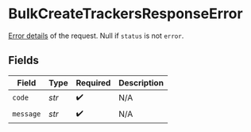 # BulkCreateTrackersResponseError

[Error details](https://docs.ship24.com/errors#error-response-format) of the request. Null if `status` is not `error`.


## Fields

| Field              | Type               | Required           | Description        |
| ------------------ | ------------------ | ------------------ | ------------------ |
| `code`             | *str*              | :heavy_check_mark: | N/A                |
| `message`          | *str*              | :heavy_check_mark: | N/A                |